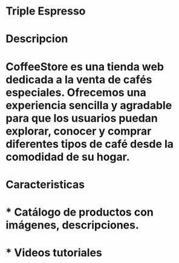 # Triple Espresso

# Descripcion

# CoffeeStore es una tienda web dedicada a la venta de cafés especiales. Ofrecemos una experiencia sencilla y agradable para que los usuarios puedan explorar, conocer y comprar diferentes tipos de café desde la comodidad de su hogar.

# Caracteristicas

# \* Catálogo de productos con imágenes, descripciones.

# \* Videos tutoriales
